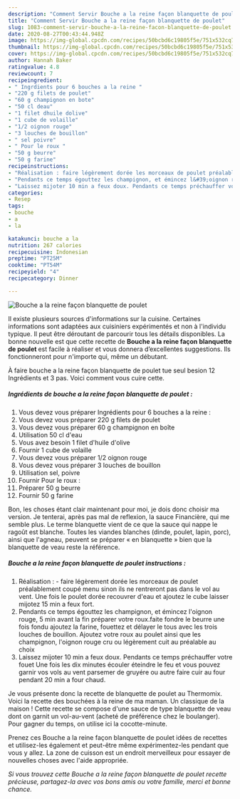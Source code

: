 ```yaml
---
description: "Comment Servir Bouche a la reine façon blanquette de poulet"
title: "Comment Servir Bouche a la reine façon blanquette de poulet"
slug: 1083-comment-servir-bouche-a-la-reine-facon-blanquette-de-poulet
date: 2020-08-27T00:43:44.948Z
image: https://img-global.cpcdn.com/recipes/50bcbd6c19805f5e/751x532cq70/bouche-a-la-reine-facon-blanquette-de-poulet-photo-principale-de-la-recette.jpg
thumbnail: https://img-global.cpcdn.com/recipes/50bcbd6c19805f5e/751x532cq70/bouche-a-la-reine-facon-blanquette-de-poulet-photo-principale-de-la-recette.jpg
cover: https://img-global.cpcdn.com/recipes/50bcbd6c19805f5e/751x532cq70/bouche-a-la-reine-facon-blanquette-de-poulet-photo-principale-de-la-recette.jpg
author: Hannah Baker
ratingvalue: 4.8
reviewcount: 7
recipeingredient:
- " Ingrdients pour 6 bouches a la reine "
- "220 g filets de poulet"
- "60 g champignon en bote"
- "50 cl deau"
- "1 filet dhuile dolive"
- "1 cube de volaille"
- "1/2 oignon rouge"
- "3 louches de bouillon"
- " sel poivre"
- " Pour le roux "
- "50 g beurre"
- "50 g farine"
recipeinstructions:
- "Réalisation : faire légèrement dorée les morceaux de poulet préalablement coupé menu sinon ils ne rentreront pas dans le vol au vent. Une fois le poulet dorée recouvrer d&#39;eau et ajoutez le cube laisser mijotez 15 min a feux fort."
- "Pendants ce temps égouttez les champignon, et émincez l&#39;oignon rouge, 5 min avant la fin préparer votre roux.faite fondre le beurre une fois fondu ajoutez la farine, fouettez et délayer le tous avec les trois louches de bouillon. Ajoutez votre roux au poulet ainsi que les champignon, l&#39;oignon rouge cru ou légèrement cuit au préalable au choix"
- "Laissez mijoter 10 min a feux doux. Pendants ce temps préchauffer votre fouet Une fois les dix minutes écouler éteindre le feu et vous pouvez garnir vos vols au vent parsemer de gruyére ou autre faire cuir au four pendant 20 min a four chaud."
categories:
- Resep
tags:
- bouche
- a
- la

katakunci: bouche a la 
nutrition: 267 calories
recipecuisine: Indonesian
preptime: "PT25M"
cooktime: "PT54M"
recipeyield: "4"
recipecategory: Dinner

---
```



![Bouche a la reine façon blanquette de poulet](https://img-global.cpcdn.com/recipes/50bcbd6c19805f5e/751x532cq70/bouche-a-la-reine-facon-blanquette-de-poulet-photo-principale-de-la-recette.jpg)

Il existe plusieurs sources d'informations sur la cuisine. Certaines informations sont adaptées aux cuisiniers expérimentés et non à l'individu typique. Il peut être déroutant de parcourir tous les détails disponibles. La bonne nouvelle est que cette recette de <strong> Bouche a la reine façon blanquette de poulet </strong> est facile à réaliser et vous donnera d’excellentes suggestions. Ils fonctionneront pour n'importe qui, même un débutant.

<!--inarticleads1-->

À faire bouche a la reine façon blanquette de poulet tue seul besion 12 Ingrédients et 3 pas. Voici comment vous cuire cette.

##### Ingrédients de bouche a la reine façon blanquette de poulet :

1. Vous devez vous préparer  Ingrédients pour 6 bouches a la reine :
1. Vous devez vous préparer 220 g filets de poulet
1. Vous devez vous préparer 60 g champignon en boîte
1. Utilisation 50 cl d&#39;eau
1. Vous avez besoin 1 filet d&#39;huile d&#39;olive
1. Fournir 1 cube de volaille
1. Vous devez vous préparer 1/2 oignon rouge
1. Vous devez vous préparer 3 louches de bouillon
1. Utilisation  sel, poivre
1. Fournir  Pour le roux :
1. Préparer 50 g beurre
1. Fournir 50 g farine


Bon, les choses étant clair maintenant pour moi, je dois donc choisir ma version. Je tenterai, après pas mal de reflexion, la sauce Financière, qui me semble plus. Le terme blanquette vient de ce que la sauce qui nappe le ragoût est blanche. Toutes les viandes blanches (dinde, poulet, lapin, porc), ainsi que l&#39;agneau, peuvent se préparer « en blanquette » bien que la blanquette de veau reste la référence. 

<!--inarticleads2-->

##### Bouche a la reine façon blanquette de poulet instructions :

1. Réalisation : - faire légèrement dorée les morceaux de poulet préalablement coupé menu sinon ils ne rentreront pas dans le vol au vent. Une fois le poulet dorée recouvrer d&#39;eau et ajoutez le cube laisser mijotez 15 min a feux fort.
1. Pendants ce temps égouttez les champignon, et émincez l&#39;oignon rouge, 5 min avant la fin préparer votre roux.faite fondre le beurre une fois fondu ajoutez la farine, fouettez et délayer le tous avec les trois louches de bouillon. Ajoutez votre roux au poulet ainsi que les champignon, l&#39;oignon rouge cru ou légèrement cuit au préalable au choix
1. Laissez mijoter 10 min a feux doux. Pendants ce temps préchauffer votre fouet Une fois les dix minutes écouler éteindre le feu et vous pouvez garnir vos vols au vent parsemer de gruyére ou autre faire cuir au four pendant 20 min a four chaud.


Je vous présente donc la recette de blanquette de poulet au Thermomix. Voici la recette des bouchées à la reine de ma maman. Un classique de la maison ! Cette recette se compose d&#39;une sauce de type blanquette de veau dont on garnit un vol-au-vent (acheté de préférence chez le boulanger). Pour gagner du temps, on utilise ici la cocotte-minute. 

<!--inarticleads1-->

<p>
Prenez ces Bouche a la reine façon blanquette de poulet idées de recettes et utilisez-les également et peut-être même expérimentez-les pendant que vous y allez. La zone de cuisson est un endroit merveilleux pour essayer de nouvelles choses avec l'aide appropriée.
</p>

<p>
<i>Si vous trouvez cette Bouche a la reine façon blanquette de poulet recette précieuse, partagez-la avec vos bons amis ou votre famille, merci et bonne chance.</i>
</p>
